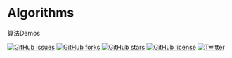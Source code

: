 # Algorithms
算法Demos

[![GitHub issues](https://img.shields.io/github/issues/JiaoHongwei/Algorithms.svg)](https://github.com/JiaoHongwei/Algorithms/issues)
[![GitHub forks](https://img.shields.io/github/forks/JiaoHongwei/Algorithms.svg)](https://github.com/JiaoHongwei/Algorithms/network)
[![GitHub stars](https://img.shields.io/github/stars/JiaoHongwei/Algorithms.svg)](https://github.com/JiaoHongwei/Algorithms/stargazers)
[![GitHub license](https://img.shields.io/github/license/JiaoHongwei/Algorithms.svg)](https://github.com/JiaoHongwei/Algorithms)
[![Twitter](https://img.shields.io/twitter/url/https/github.com/JiaoHongwei/Algorithms.svg?style=social)](https://twitter.com/intent/tweet?text=Wow:&url=https%3A%2F%2Fgithub.com%2FJiaoHongwei%2FAlgorithms)
